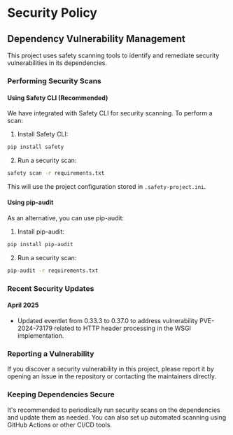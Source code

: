 # Security Policy

## Dependency Vulnerability Management

This project uses safety scanning tools to identify and remediate security vulnerabilities in its dependencies.

### Performing Security Scans

#### Using Safety CLI (Recommended)

We have integrated with Safety CLI for security scanning. To perform a scan:

1. Install Safety CLI:
```bash 
pip install safety
```

2. Run a security scan:
```bash
safety scan -r requirements.txt
```

This will use the project configuration stored in `.safety-project.ini`.

#### Using pip-audit

As an alternative, you can use pip-audit:

1. Install pip-audit:
```bash
pip install pip-audit
```

2. Run a security scan:
```bash
pip-audit -r requirements.txt
```

### Recent Security Updates

#### April 2025
- Updated eventlet from 0.33.3 to 0.37.0 to address vulnerability PVE-2024-73179 related to HTTP header processing in the WSGI implementation.

### Reporting a Vulnerability

If you discover a security vulnerability in this project, please report it by opening an issue in the repository or contacting the maintainers directly.

### Keeping Dependencies Secure

It's recommended to periodically run security scans on the dependencies and update them as needed. You can also set up automated scanning using GitHub Actions or other CI/CD tools. 